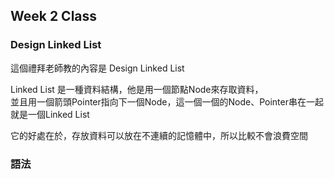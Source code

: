 ## Week 2 Class

### Design Linked List

這個禮拜老師教的內容是 Design Linked List

Linked List 是一種資料結構，他是用一個節點Node來存取資料，<br/>
並且用一個箭頭Pointer指向下一個Node，這一個一個的Node、Pointer串在一起就是一個Linked List</br>

它的好處在於，存放資料可以放在不連續的記憶體中，所以比較不會浪費空間


### 語法


